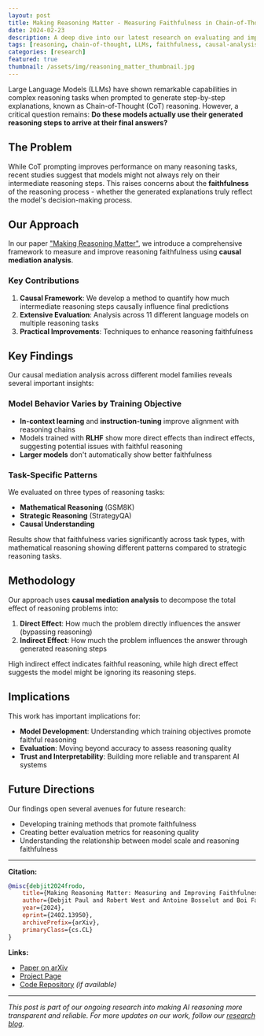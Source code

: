 ```yaml
---
layout: post
title: Making Reasoning Matter - Measuring Faithfulness in Chain-of-Thought Reasoning
date: 2024-02-23
description: A deep dive into our latest research on evaluating and improving the faithfulness of chain-of-thought reasoning in large language models.
tags: [reasoning, chain-of-thought, LLMs, faithfulness, causal-analysis]
categories: [research]
featured: true
thumbnail: /assets/img/reasoning_matter_thumbnail.jpg
---
```


Large Language Models (LLMs) have shown remarkable capabilities in complex reasoning tasks when prompted to generate step-by-step explanations, known as Chain-of-Thought (CoT) reasoning. However, a critical question remains: **Do these models actually use their generated reasoning steps to arrive at their final answers?**

## The Problem

While CoT prompting improves performance on many reasoning tasks, recent studies suggest that models might not always rely on their intermediate reasoning steps. This raises concerns about the **faithfulness** of the reasoning process - whether the generated explanations truly reflect the model's decision-making process.

## Our Approach

In our paper ["Making Reasoning Matter"](https://arxiv.org/abs/2402.13950), we introduce a comprehensive framework to measure and improve reasoning faithfulness using **causal mediation analysis**.

### Key Contributions

1. **Causal Framework**: We develop a method to quantify how much intermediate reasoning steps causally influence final predictions
2. **Extensive Evaluation**: Analysis across 11 different language models on multiple reasoning tasks
3. **Practical Improvements**: Techniques to enhance reasoning faithfulness

## Key Findings

Our causal mediation analysis across different model families reveals several important insights:

### Model Behavior Varies by Training Objective

- **In-context learning** and **instruction-tuning** improve alignment with reasoning chains
- Models trained with **RLHF** show more direct effects than indirect effects, suggesting potential issues with faithful reasoning
- **Larger models** don't automatically show better faithfulness

### Task-Specific Patterns

We evaluated on three types of reasoning tasks:

- **Mathematical Reasoning** (GSM8K)
- **Strategic Reasoning** (StrategyQA)
- **Causal Understanding**

Results show that faithfulness varies significantly across task types, with mathematical reasoning showing different patterns compared to strategic reasoning tasks.

## Methodology

Our approach uses **causal mediation analysis** to decompose the total effect of reasoning problems into:

1. **Direct Effect**: How much the problem directly influences the answer (bypassing reasoning)
2. **Indirect Effect**: How much the problem influences the answer through generated reasoning steps

High indirect effect indicates faithful reasoning, while high direct effect suggests the model might be ignoring its reasoning steps.

## Implications

This work has important implications for:

- **Model Development**: Understanding which training objectives promote faithful reasoning
- **Evaluation**: Moving beyond accuracy to assess reasoning quality
- **Trust and Interpretability**: Building more reliable and transparent AI systems

## Future Directions

Our findings open several avenues for future research:

- Developing training methods that promote faithfulness
- Creating better evaluation metrics for reasoning quality
- Understanding the relationship between model scale and reasoning faithfulness

---

**Citation:**

```bibtex
@misc{debjit2024frodo,
    title={Making Reasoning Matter: Measuring and Improving Faithfulness of Chain-of-Thought Reasoning},
    author={Debjit Paul and Robert West and Antoine Bosselut and Boi Faltings},
    year={2024},
    eprint={2402.13950},
    archivePrefix={arXiv},
    primaryClass={cs.CL}
}
```

**Links:**

- [Paper on arXiv](https://arxiv.org/abs/2402.13950)
- [Project Page](/reasoningmatter/)
- [Code Repository](https://github.com/debjitpaul/reasoning-matter) _(if available)_

---

_This post is part of our ongoing research into making AI reasoning more transparent and reliable. For more updates on our work, follow our [research blog](/blog/)._
